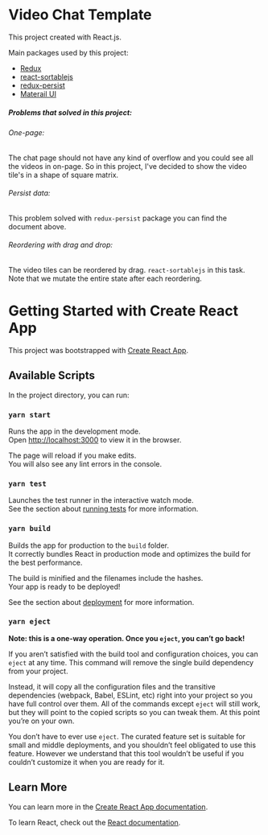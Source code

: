 # Video Chat Template

This project created with React.js.

Main packages used by this project:

- [Redux](https://redux.js.org/)
- [react-sortablejs](https://github.com/SortableJS/react-sortablejs)
- [redux-persist](https://github.com/rt2zz/redux-persist)
- [Materail UI](https://material-ui.com/)

##### Problems that solved in this project:

###### One-page:
The chat page should not have any kind of overflow and you could see all the videos in on-page. So in this project, I've decided to show the video tile's in a shape of square matrix.
  
###### Persist data:
This problem solved with `redux-persist` package you can find the document above.

###### Reordering with drag and drop:

The video tiles can be reordered by drag. `react-sortablejs` in this task. Note that we mutate the entire state after each reordering. 
# Getting Started with Create React App

This project was bootstrapped with [Create React App](https://github.com/facebook/create-react-app).

## Available Scripts

In the project directory, you can run:

### `yarn start`

Runs the app in the development mode.\
Open [http://localhost:3000](http://localhost:3000) to view it in the browser.

The page will reload if you make edits.\
You will also see any lint errors in the console.

### `yarn test`

Launches the test runner in the interactive watch mode.\
See the section about [running tests](https://facebook.github.io/create-react-app/docs/running-tests) for more information.

### `yarn build`

Builds the app for production to the `build` folder.\
It correctly bundles React in production mode and optimizes the build for the best performance.

The build is minified and the filenames include the hashes.\
Your app is ready to be deployed!

See the section about [deployment](https://facebook.github.io/create-react-app/docs/deployment) for more information.

### `yarn eject`

**Note: this is a one-way operation. Once you `eject`, you can’t go back!**

If you aren’t satisfied with the build tool and configuration choices, you can `eject` at any time. This command will remove the single build dependency from your project.

Instead, it will copy all the configuration files and the transitive dependencies (webpack, Babel, ESLint, etc) right into your project so you have full control over them. All of the commands except `eject` will still work, but they will point to the copied scripts so you can tweak them. At this point you’re on your own.

You don’t have to ever use `eject`. The curated feature set is suitable for small and middle deployments, and you shouldn’t feel obligated to use this feature. However we understand that this tool wouldn’t be useful if you couldn’t customize it when you are ready for it.

## Learn More

You can learn more in the [Create React App documentation](https://facebook.github.io/create-react-app/docs/getting-started).

To learn React, check out the [React documentation](https://reactjs.org/).

